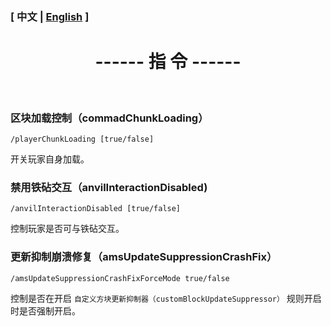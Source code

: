 

### [ 中文 | [English](/carpetamsaddition/en_us/Commands_en) ]

# <center>------ 指 令 ------</center>

&emsp;

### 区块加载控制（commadChunkLoading）

`/playerChunkLoading [true/false]`

开关玩家自身加载。


### 禁用铁砧交互（anvilInteractionDisabled)

`/anvilInteractionDisabled [true/false]`

控制玩家是否可与铁砧交互。

### 更新抑制崩溃修复（amsUpdateSuppressionCrashFix）

`/amsUpdateSuppressionCrashFixForceMode true/false`

控制是否在开启 `自定义方块更新抑制器（customBlockUpdateSuppressor）` 规则开启时是否强制开启。